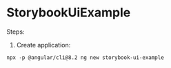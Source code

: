 # StorybookUiExample

Steps:

1. Create application: 
```
npx -p @angular/cli@8.2 ng new storybook-ui-example
```  

